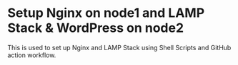 # Setup Nginx on node1 and LAMP Stack & WordPress on node2
This is used to set up Nginx and LAMP Stack using Shell Scripts and GitHub action workflow.

